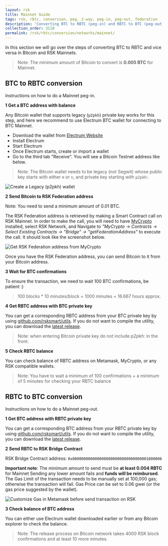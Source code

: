 ```yaml
---
layout: rsk
title: Mainnet Guide
tags: rsk, rbtc, conversion, peg, 2-way, peg-in, peg-out, federation
description: 'Converting BTC to RBTC (peg-in) and RBTC to BTC (peg-out).'
collection_order: 3110
permalink: /rsk/rbtc/conversion/networks/mainnet/
---
```


In this section we will go over the steps of converting BTC to RBTC and vice versa in Bitcoin and RSK Mainnets.

> Note: The minimum amount of Bitcoin to convert is **0.005 BTC** for Mainnet.

## BTC to RBTC conversion

Instructions on how to do a Mainnet peg-in.

**1 Get a BTC address with balance**

Any Bitcoin wallet that supports legacy (`p2pkh`) private key works for this step,
and here we recommend to use Electrum BTC wallet for connecting to BTC Mainnet.

- Download the wallet from [Electrum Website](https://bitzuma.com/posts/a-beginners-guide-to-the-electrum-bitcoin-wallet/)
- Install Electrum
- Start Electrum
- Once Electrum starts, create or import a wallet
- Go to the third tab "Receive". You will see a Bitcoin Testnet address like below.

> Note: The Bitcoin wallet needs to be legacy (not Segwit)
> whose public key starts with either `m` or `n`,
> and private key starting with `p2pkh:`

![Create a Legacy (`p2pkh`) wallet](/dist/images/legacy-private-key.png)

**2 Send Bitcoin to RSK Federation address**

<div class="fade alert alert-warning show">
Note: You need to send a minimum amount of 0.01 BTC.
</div>

The RSK Federation address is retrieved by making a Smart Contract call
on RSK Mainnet. In order to make the call, you will need to have
[MyCrypto](https://mycrypto.com/contracts/interact) installed,
select RSK Network, and Navigate to
_"MyCrypto -> Contracts -> Select Existing Contracts -> "Bridge" -> "getFederationAddress"_
to execute the call.
It should look like the screenshot below.

![Get RSK Federation address from MyCrypto](/dist/images/mycrypto-federation.png)

Once you have the RSK Federation address, you can send Bitcoin to it from your Bitcoin address.

**3 Wait for BTC confirmations**

To ensure the transaction, we need to wait 100 BTC confirmations, be patient :)

> 100 blocks \* 10 minutes/block = 1000 minutes = 16.667 hours approx.

**4 Get RBTC address with BTC private key**

You can get a corresponding RBTC address from your BTC private key by using [github.com/rsksmart/utils](https://github.com/rsksmart/utils). If you do not want to compile the utility, you can download the [latest release](https://github.com/rsksmart/utils/releases/latest).

> Note: when entering Bitcoin private key do not include _p2pkh:_ in the front.

**5 Check RBTC balance**

You can check balance of RBTC address on Metamask, MyCrypto,
or any RSK compatible wallets.

> Note: You have to wait a minimum of 100 confirmations +
> a minimum of 5 minutes for checking your RBTC balance

## RBTC to BTC conversion

Instructions on how to do a Mainnet peg-out.

**1 Get BTC address with RBTC private key**

You can get a corresponding BTC address from your RBTC private key by using [github.com/rsksmart/utils](https://github.com/rsksmart/utils). If you do not want to compile the utility, you can download the [latest release](https://github.com/rsksmart/utils/releases/latest).

**2 Send RBTC to RSK Bridge Contract**

RSK Bridge Contract address: `0x0000000000000000000000000000000001000006`

<div class="fade alert alert-warning show">
  <strong>Important note</strong>:
  The minimum amount to send must be
  <strong>at least 0.004 RBTC</strong>
  for Mainnet
  Sending any lower amount fails and
  <strong>funds will be reimbursed</strong>.
  The Gas Limit of the transaction needs to be manually set at 100,000 gas;
  otherwise the transaction will fail.
  Gas Price can be set to 0.06 gwei
  (or the gas price suggested by the wallet).
</div>

![Customize Gas in Metamask before send transaction on RSK](/dist/images/metamask-gas-limit.png)

**3 Check balance of BTC address**

You can either use Electrum wallet downloaded earlier or from any
Bitcoin explorer to check the balance.

> Note: The release process on Bitcoin network takes
> 4000 RSK block confirmations and at least 10 more minutes.
